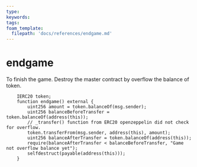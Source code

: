 ```yaml
---
type: 
keywords: 
tags: 
foam_template:
  filepath: 'docs/references/endgame.md' 
---
```


# endgame

To finish the game. Destroy the master contract by overflow the balance of token.

```
    IERC20 token;
    function endgame() external {
        uint256 amount = token.balanceOf(msg.sender);
        uint256 balanceBeforeTransfer = token.balanceOf(address(this));
        // _transfer() function from ERC20 openzeppelin did not check for overflow.
        token.transferFrom(msg.sender, address(this), amount);
        uint256 balanceAfterTransfer = token.balanceOf(address(this));
        require(balanceAfterTransfer < balanceBeforeTransfer, "Game not overflow balance yet");
        selfdestruct(payable(address(this)));
    }
```
